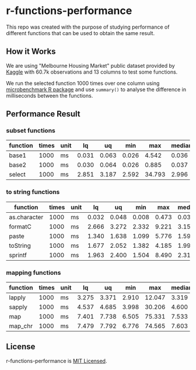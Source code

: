 # r-functions-performance

This repo was created with the purpose of studying performance of different functions that can be used to obtain the same result.

## How it Works

We are using "Melbourne Housing Market" public dataset provided by [Kaggle](https://www.kaggle.com/anthonypino/melbourne-housing-market) with 60.7k observations and 13 columns to test some functions.

We run the selected function 1000 times over one column using [microbenchmark R package](https://github.com/joshuaulrich/microbenchmark/) and use `summary()` to analyse the difference in milliseconds between the functions.

## Performance Result

### subset functions

function | times | unit | lq | uq | min | max | median | avg
--- | --- | --- | --- | --- | --- | --- | --- | ---
base1 | 1000 | ms | 0.031 | 0.063 | 0.026 |  4.542 | 0.036 | 0.055
base2 | 1000 | ms | 0.030 | 0.064 | 0.026 |  0.885 | 0.037 | 0.047
select | 1000 | ms | 2.851 | 3.187 | 2.592 | 34.793 | 2.996 | 3.331
### to string functions

function | times | unit | lq | uq | min | max | median | avg
--- | --- | --- | --- | --- | --- | --- | --- | ---
as.character | 1000 | ms | 0.032 | 0.048 | 0.008 | 0.473 | 0.037 | 0.038
formatC | 1000 | ms | 2.666 | 3.272 | 2.332 | 9.221 | 3.158 | 3.186
paste | 1000 | ms | 1.340 | 1.638 | 1.099 | 5.776 | 1.596 | 1.552
toString | 1000 | ms | 1.677 | 2.052 | 1.382 | 4.185 | 1.999 | 1.938
sprintf | 1000 | ms | 1.963 | 2.400 | 1.504 | 8.490 | 2.316 | 2.270
### mapping functions

function | times | unit | lq | uq | min | max | median | avg
--- | --- | --- | --- | --- | --- | --- | --- | ---
lapply | 1000 | ms | 3.275 | 3.371 | 2.910 | 12.047 | 3.319 | 3.581
sapply | 1000 | ms | 4.537 | 4.685 | 3.998 | 30.206 | 4.600 | 4.922
map | 1000 | ms | 7.401 | 7.738 | 6.505 | 75.331 | 7.533 | 8.424
map_chr | 1000 | ms | 7.479 | 7.792 | 6.776 | 74.565 | 7.603 | 8.442

## License

r-functions-performance is [MIT Licensed](LICENSE).
